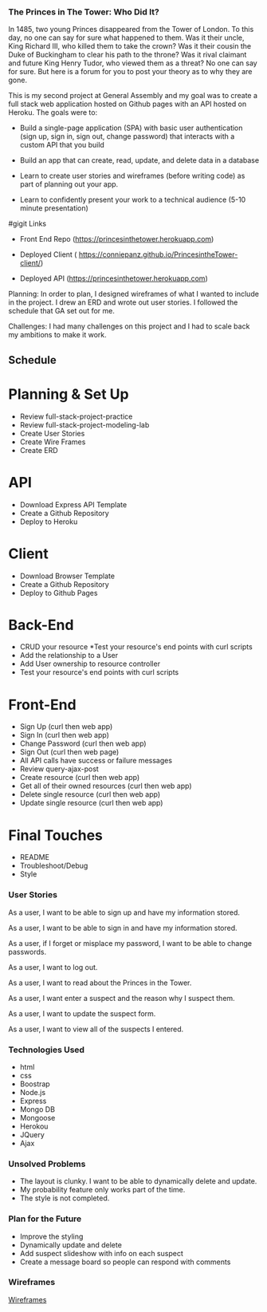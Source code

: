 ### The Princes in The Tower: Who Did It?
In 1485, two young Princes disappeared from the Tower of London. To this day, no one can say for sure what happened to them. Was it their uncle, King Richard III, who killed them to take the crown? Was it their cousin the Duke of Buckingham to clear his path to the throne? Was it rival claimant and future King Henry Tudor, who viewed them as a threat? No one can say for sure. But here is a forum for you to post your theory as to why they are gone.

This is my second project at General Assembly and my goal was to create a full stack web application hosted on Github pages with an API hosted on Heroku. The goals were to:

* Build a single-page application (SPA) with basic user authentication (sign up, sign in, sign out, change password) that interacts with a custom API that you build

* Build an app that can create, read, update, and delete data in a database

* Learn to create user stories and wireframes (before writing code) as part of planning out your app.

* Learn to confidently present your work to a technical audience (5-10 minute presentation)


 #gigit  Links

* Front End Repo (https://princesinthetower.herokuapp.com)

* Deployed Client ( https://conniepanz.github.io/PrincesintheTower-client/)

* Deployed API (https://princesinthetower.herokuapp.com)

Planning: In order to plan, I designed wireframes of what I wanted to include in the project. I drew an ERD and wrote out user stories. I followed the schedule that GA set out for me.

Challenges: I had many challenges on this project and I had to scale back my ambitions to make it work.
## Schedule
 # Planning & Set Up
 * Review full-stack-project-practice
 * Review full-stack-project-modeling-lab
 * Create User Stories
 * Create Wire Frames
 * Create ERD

# API

* Download Express API Template
* Create a Github Repository
* Deploy to Heroku

# Client

 * Download Browser Template
 * Create a Github Repository
 * Deploy to Github Pages

 # Back-End
 * CRUD your resource
 *Test your resource's end points with curl scripts
 * Add the relationship to a User
 * Add User ownership to resource controller
 * Test your resource's end points with curl scripts

# Front-End
 * Sign Up (curl then web app)
 * Sign In (curl then web app)
 * Change Password (curl then web app)
 * Sign Out (curl then web page)
 * All API calls have success or failure messages
 * Review query-ajax-post
 * Create resource (curl then web app)
 * Get all of their owned resources (curl then web app)
 * Delete single resource (curl then web app)
 * Update single resource (curl then web app)

# Final Touches
 * README
 * Troubleshoot/Debug
 * Style

 ### User Stories

 As a user, I want to be able to sign up and have my information stored.

 As a user, I want to be able to sign in and have my information stored.

 As a user, if I forget or misplace my password, I want to be able to change passwords.

 As a user, I want to log out.

 As a user, I want to read about the Princes in the Tower.

 As a user, I want enter a suspect and the reason why I suspect them.

 As a user, I want to update the suspect form.

 As a user, I want to view all of the suspects I entered.

 ### Technologies Used

 * html
 * css
 * Boostrap
 * Node.js
 * Express
 * Mongo DB
 * Mongoose
 * Herokou
 * JQuery
 * Ajax

 ### Unsolved Problems

 * The layout is clunky. I want to be able to dynamically delete and update.
 * My probability feature only works part of the time.
 * The style is not completed.

 ### Plan for the Future
 * Improve the styling
 * Dynamically update and delete
 * Add suspect slideshow with info on each suspect
 * Create a message board so people can respond with comments

 ### Wireframes
 [Wireframes](https://docs.google.com/presentation/d/1nWvf02gyMskp_pJ7EWengMUIGu23Tr_chzA9CIuQtlc/edit?usp=sharing)

